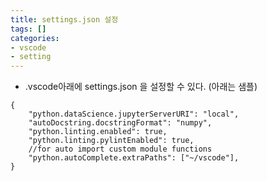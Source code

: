```yaml
---
title: settings.json 설정
tags: []
categories:
- vscode
- setting
---
```


- .vscode아래에 settings.json 을 설정할 수 있다. (아래는 샘플)
```
{
    "python.dataScience.jupyterServerURI": "local",
    "autoDocstring.docstringFormat": "numpy",
    "python.linting.enabled": true,
    "python.linting.pylintEnabled": true,
    //for auto import custom module functions
    "python.autoComplete.extraPaths": ["~/vscode"],
}
```
